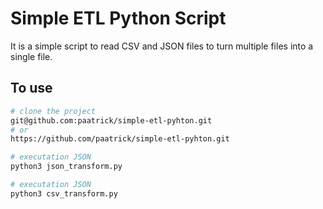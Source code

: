# Simple ETL Python Script

It is a simple script to read CSV and JSON files to turn multiple files into a single file.

## To use

```bash
# clone the project
git@github.com:paatrick/simple-etl-pyhton.git 
# or 
https://github.com/paatrick/simple-etl-pyhton.git

# executation JSON 
python3 json_transform.py

# executation JSON 
python3 csv_transform.py
```
